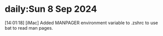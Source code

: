 # daily:Sun  8 Sep 2024

[14:01:18] [iMac] Added MANPAGER environment variable to .zshrc to use bat to read man pages.
